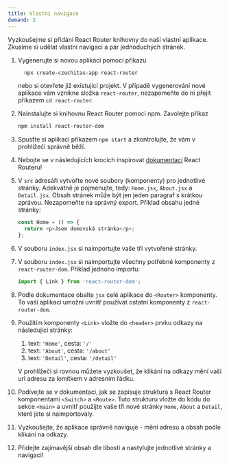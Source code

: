 ```yaml
---
title: Vlastní navigace
demand: 3
---
```


Vyzkoušejme si přidání React Router knihovny do naší vlastní aplikace. Zkusíme si udělat vlastní navigaci a pár jednoduchých stránek.

1. Vygenerujte si novou aplikaci pomocí příkazu
   ```sh
     npx create-czechitas-app react-router
   ```
   nebo si otevřete již existující projekt. V případě vygenerování nové aplikace vám vznikne složka `react-router`, nezapomeňte do ní přejít příkazem `cd react-router`.
1. Nainstalujte si knihovnu React Router pomocí npm. Zavolejte příkaz
   ```sh
   npm install react-router-dom
   ```
1. Spusťte si aplikaci příkazem `npm start` a zkontrolujte, že vám v prohlížeči správně běží.
1. Nebojte se v následujících krocích inspirovat [dokumentací](https://reactrouter.com/web/guides/quick-start) React Routeru!
1. V `src` adresáři vytvořte nové soubory (komponenty) pro jednotlivé stránky. Adekvátně je pojmenujte, tedy: `Home.jsx`, `About.jsx` a `Detail.jsx`. Obsah stránek může být jen jeden paragraf s krátkou zprávou. Nezapomeňte na správný export. Příklad obsahu jedné stránky:
   ```js
   const Home = () => {
     return <p>Jsem domovská stránka</p>;
   };
   ```
1. V souboru `index.jsx` si naimportujte vaše tři vytvořené stránky.
1. V souboru `index.jsx` si naimportujte všechny potřebné komponenty z `react-router-dom`. Příklad jednoho importu:
   ```js
   import { Link } from 'react-router-dom';
   ```
1. Podle dokumentace obalte `jsx` celé aplikace do `<Router>` komponenty. To vaší aplikaci umožní uvnitř používat ostatní komponenty z `react-router-dom`.
1. Použitím komponenty `<Link>` vložte do `<header>` prvku odkazy na následující stránky:

   1. text: `'Home'`, cesta: `'/'`
   2. text: `'About'`, cesta: `'/about'`
   3. text: `'Detail'`, cesta: `'/detail'`

   V prohlížeči si rovnou můžete vyzkoušet, že klikání na odkazy mění vaši url adresu za lomítkem v adresním řádku.

1. Podívejte se v dokumentaci, jak se zapisuje struktura s React Router komponentami `<Switch>` a `<Route>`. Tuto strukturu vložte do kódu do sekce `<main>` a uvnitř použijte vaše tři nové stránky `Home`, `About` a `Detail`, které jste si naimportovaly.
1. Vyzkoušejte, že aplikace správně naviguje - mění adresu a obsah podle klikání na odkazy.
1. Přidejte zajímavější obsah dle libosti a nastylujte jednotlivé stránky a navigaci!
